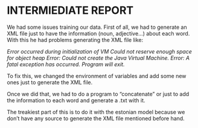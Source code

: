 # INTERMIEDIATE REPORT

We had some issues training our data. First of all, we had to generate an XML file just to have the information (noun, adjective…) about each word. With this he had problems generating the XML file like:

*Error occurred during initialization of VM
Could not reserve enough space for object heap
Error: Could not create the Java Virtual Machine.
Error: A fatal exception has occurred. Program will exit.*

To fix this, we changed the environment of variables and add some new ones just to generate the XML file. 

Once we did that, we had to do a program to “concatenate” or just to add the information to each word and generate a .txt with it.

The treakiest part of this is to do it with the estonian model because we don’t have any source to generate the XML file mentioned before hand.

